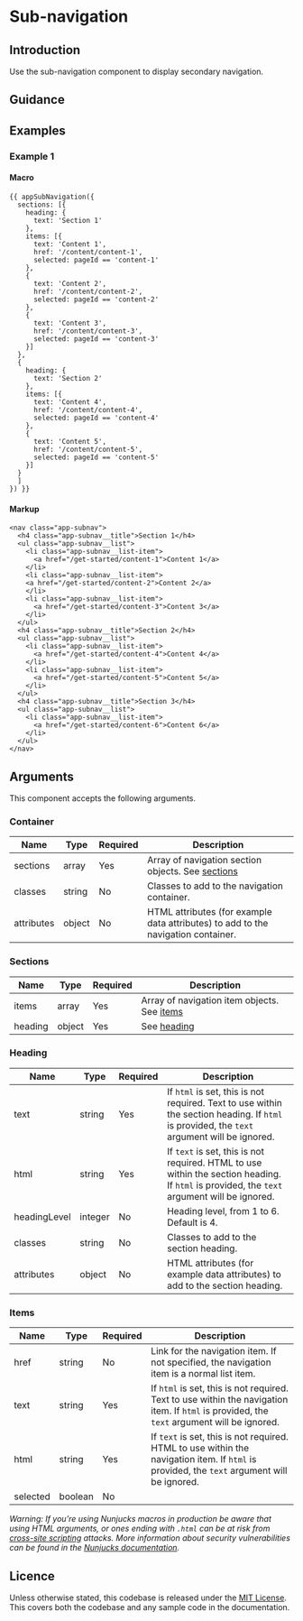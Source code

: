 # Sub-navigation

## Introduction

Use the sub-navigation component to display secondary navigation.

## Guidance



## Examples

### Example 1

#### Macro
```
{{ appSubNavigation({
  sections: [{
    heading: {
      text: 'Section 1'
    },
    items: [{
      text: 'Content 1',
      href: '/content/content-1',
      selected: pageId == 'content-1'
    },
    {
      text: 'Content 2',
      href: '/content/content-2',
      selected: pageId == 'content-2'
    },
    {
      text: 'Content 3',
      href: '/content/content-3',
      selected: pageId == 'content-3'
    }]
  },
  {
    heading: {
      text: 'Section 2'
    },
    items: [{
      text: 'Content 4',
      href: '/content/content-4',
      selected: pageId == 'content-4'
    },
    {
      text: 'Content 5',
      href: '/content/content-5',
      selected: pageId == 'content-5'
    }]
  }
  ]
}) }}
```

#### Markup
```
<nav class="app-subnav">
  <h4 class="app-subnav__title">Section 1</h4>
  <ul class="app-subnav__list">
    <li class="app-subnav__list-item">
      <a href="/get-started/content-1">Content 1</a>
    </li>
    <li class="app-subnav__list-item">
    <a href="/get-started/content-2">Content 2</a>
    </li>
    <li class="app-subnav__list-item">
      <a href="/get-started/content-3">Content 3</a>
    </li>
  </ul>
  <h4 class="app-subnav__title">Section 2</h4>
  <ul class="app-subnav__list">
    <li class="app-subnav__list-item">
      <a href="/get-started/content-4">Content 4</a>
    </li>
    <li class="app-subnav__list-item">
      <a href="/get-started/content-5">Content 5</a>
    </li>
  </ul>
  <h4 class="app-subnav__title">Section 3</h4>
  <ul class="app-subnav__list">
    <li class="app-subnav__list-item">
      <a href="/get-started/content-6">Content 6</a>
    </li>
  </ul>
</nav>
```

## Arguments

This component accepts the following arguments.

### Container
|Name|Type|Required|Description|
|---|---|---|---|
|sections|array|Yes|Array of navigation section objects. See [sections](#sections)|
|classes|string|No|Classes to add to the navigation container.|
|attributes|object|No|HTML attributes (for example data attributes) to add to the navigation container.|

### Sections
|Name|Type|Required|Description|
|---|---|---|---|
|items|array|Yes|Array of navigation item objects. See [items](#items)|
|heading|object|Yes|See [heading](#heading)|

### Heading
|Name|Type|Required|Description|
|---|---|---|---|
|text|string|Yes|If `html` is set, this is not required. Text to use within the section heading. If `html` is provided, the `text` argument will be ignored.|
|html|string|Yes|If `text` is set, this is not required. HTML to use within the section heading. If `html` is provided, the `text` argument will be ignored.|
|headingLevel|integer|No|Heading level, from 1 to 6. Default is 4.|
|classes|string|No|Classes to add to the section heading.|
|attributes|object|No|HTML attributes (for example data attributes) to add to the section heading.|

### Items
|Name|Type|Required|Description|
|---|---|---|---|
|href|string|No|Link for the navigation item. If not specified, the navigation item is a normal list item.|
|text|string|Yes|If `html` is set, this is not required. Text to use within the navigation item. If `html` is provided, the `text` argument will be ignored.|
|html|string|Yes|If `text` is set, this is not required. HTML to use within the navigation item. If `html` is provided, the `text` argument will be ignored.|
|selected|boolean|No| |


*Warning: If you’re using Nunjucks macros in production be aware that using HTML arguments, or ones ending with `.html` can be at risk from [cross-site scripting](https://en.wikipedia.org/wiki/Cross-site_scripting) attacks. More information about security vulnerabilities can be found in the [Nunjucks documentation](https://mozilla.github.io/nunjucks/api.html#user-defined-templates-warning).*

## Licence

Unless otherwise stated, this codebase is released under the [MIT License](https://github.com/dvsa/dvsa-design-system/LICENSE). This covers both the codebase and any sample code in the documentation.
